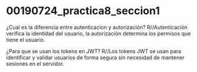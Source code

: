 # 00190724_practica8_seccion1

¿Cual es la diferencia entre autenticacion y autorización?
R//Autenticación verifica la identidad del usuario, la autorización determina los permisos que tiene el usuario.

¿Para que se usan los tokens en JWT?
R//Los tokens JWT se usan para identificar y validar usuarios de forma segura sin necesidad de mantener sesiones en el servidor.